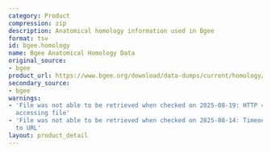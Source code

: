 ```yaml
---
category: Product
compression: zip
description: Anatomical homology information used in Bgee
format: tsv
id: bgee.homology
name: Bgee Anatomical Homology Data
original_source:
- bgee
product_url: https://www.bgee.org/download/data-dumps/current/homology/
secondary_source:
- bgee
warnings:
- 'File was not able to be retrieved when checked on 2025-08-19: HTTP 404 error when
  accessing file'
- 'File was not able to be retrieved when checked on 2025-08-14: Timeout connecting
  to URL'
layout: product_detail
---
```

